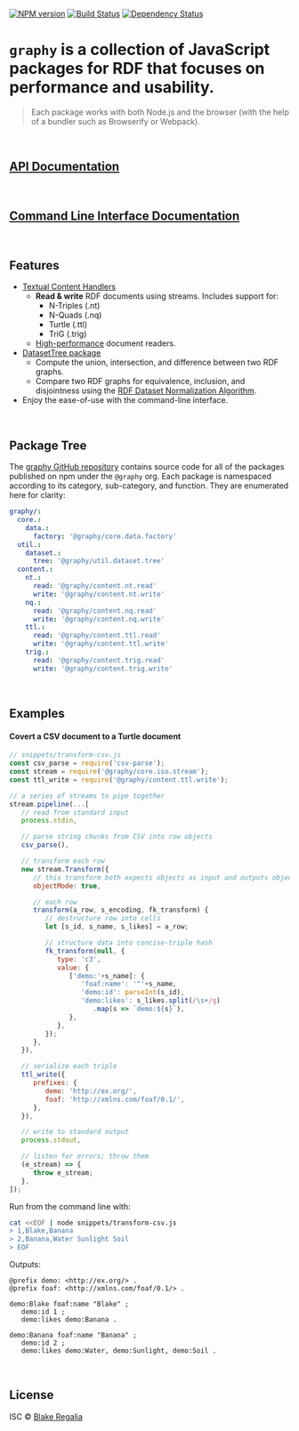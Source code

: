 
[![NPM version][npm-image]][npm-url] [![Build Status][travis-image]][travis-url] [![Dependency Status][daviddm-image]][daviddm-url] 

# `graphy` is a collection of JavaScript packages for RDF that focuses on performance and usability.
> Each package works with both Node.js and the browser (with the help of a bundler such as Browserify or Webpack).

<br />

## [API Documentation](api)

<br />

## [Command Line Interface Documentation](cli)

<br />

## Features
 - [Textual Content Handlers](content.textual)
   - **Read & write** RDF documents using streams. Includes support for:
     - N-Triples (.nt)
     - N-Quads (.nq)
     - Turtle (.ttl)
     - TriG (.trig)
   - [High-performance](#performance) document readers.
 - [DatasetTree package](util.dataset.tree)
   - Compute the union, intersection, and difference between two RDF graphs.
   - Compare two RDF graphs for equivalence, inclusion, and disjointness using the [RDF Dataset Normalization Algorithm](https://json-ld.github.io/normalization/spec/).
 - Enjoy the ease-of-use with the command-line interface.

<br />

## Package Tree
The [graphy GitHub repository](https://github.com/blake-regalia/graphy.js) contains source code for all of the packages published on npm under the `@graphy` org. Each package is namespaced according to its category, sub-category, and function. They are enumerated here for clarity:

```yaml
graphy/:
  core.:
    data.:
      factory: '@graphy/core.data.factory'
  util.:
    dataset.:
      tree: '@graphy/util.dataset.tree'
  content.:
    nt.:
      read: '@graphy/content.nt.read'
      write: '@graphy/content.nt.write'
    nq.:
      read: '@graphy/content.nq.read'
      write: '@graphy/content.nq.write'
    ttl.:
      read: '@graphy/content.ttl.read'
      write: '@graphy/content.ttl.write'
    trig.:
      read: '@graphy/content.trig.read'
      write: '@graphy/content.trig.write'
```

<br />

## Examples

#### Covert a CSV document to a Turtle document
```js
// snippets/transform-csv.js
const csv_parse = require('csv-parse');
const stream = require('@graphy/core.iso.stream');
const ttl_write = require('@graphy/content.ttl.write');

// a series of streams to pipe together
stream.pipeline(...[
   // read from standard input
   process.stdin,

   // parse string chunks from CSV into row objects
   csv_parse(),

   // transform each row
   new stream.Transform({
      // this transform both expects objects as input and outputs object
      objectMode: true,

      // each row
      transform(a_row, s_encoding, fk_transform) {
         // destructure row into cells
         let [s_id, s_name, s_likes] = a_row;

         // structure data into concise-triple hash
         fk_transform(null, {
            type: 'c3',
            value: {
               ['demo:'+s_name]: {
                  'foaf:name': '"'+s_name,
                  'demo:id': parseInt(s_id),
                  'demo:likes': s_likes.split(/\s+/g)
                     .map(s => `demo:${s}`),
               },
            },
         });
      },
   }),

   // serialize each triple
   ttl_write({
      prefixes: {
         demo: 'http://ex.org/',
         foaf: 'http://xmlns.com/foaf/0.1/',
      },
   }),

   // write to standard output
   process.stdout,

   // listen for errors; throw them
   (e_stream) => {
      throw e_stream;
   },
]);
```

Run from the command line with:
```sh
cat <<EOF | node snippets/transform-csv.js
> 1,Blake,Banana
> 2,Banana,Water Sunlight Soil
> EOF
```

Outputs:
```turtle
@prefix demo: <http://ex.org/> .
@prefix foaf: <http://xmlns.com/foaf/0.1/> .

demo:Blake foaf:name "Blake" ;
   demo:id 1 ;
   demo:likes demo:Banana .

demo:Banana foaf:name "Banana" ;
   demo:id 2 ;
   demo:likes demo:Water, demo:Sunlight, demo:Soil .

```

<br />

## License

ISC © [Blake Regalia]()


[npm-image]: https://badge.fury.io/js/graphy.svg
[npm-url]: https://npmjs.org/package/graphy
[travis-image]: https://travis-ci.org/blake-regalia/graphy.js.svg?branch=master
[travis-url]: https://travis-ci.org/blake-regalia/graphy.js
[daviddm-image]: https://david-dm.org/blake-regalia/graphy.js.svg?theme=shields.io
[daviddm-url]: https://david-dm.org/blake-regalia/graphy.js
